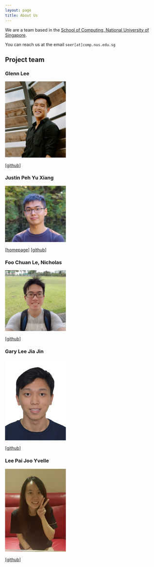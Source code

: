 ```yaml
---
layout: page
title: About Us
---
```


We are a team based in the [School of Computing, National University of Singapore](http://www.comp.nus.edu.sg).

You can reach us at the email `seer[at]comp.nus.edu.sg`

## Project team

### Glenn Lee

<img src="images/glennljs.png" width="200px">

[[github](http://github.com/glennljs)]

### Justin Peh Yu Xiang

<img src="images/pyuxiang.png" width="200px">


[[homepage](https://pyuxiang.com/)]
[[github](https://github.com/pyuxiang)]

### Foo Chuan Le, Nicholas

<img src="images/nickyfoo.png" width="200px">

[[github](http://github.com/nickyfoo)]


### Gary Lee Jia Jin

<img src="images/garyljj.png" width="200px">

[[github](https://github.com/garyljj)]

### Lee Pai Joo Yvelle

<img src="images/ellevy.png" width="200px">

[[github](https://github.com/ellevy)]
